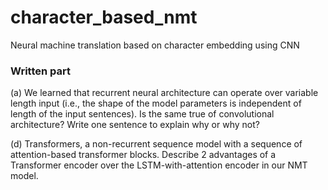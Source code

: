 # character_based_nmt
Neural machine translation based on character embedding using CNN

### Written part 
(a) We learned that recurrent neural architecture can operate over variable length input
(i.e., the shape of the model parameters is independent of length of the input sentences).
Is the same true of convolutional architecture? Write one sentence to explain why or why not?

(d) Transformers, a non-recurrent sequence model with a sequence of attention-based transformer blocks.
Describe 2 advantages of a Transformer encoder over the LSTM-with-attention encoder in our NMT model.
